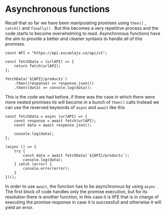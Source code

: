 # Asynchronous functions
Recall that so far we have been manipulating promises using `then()` , `catch()` and `finally()` . But this becomes a very repetitive process and the code starts to become overwhelming to read. Asynchronous functions have the aim to provide a better and cleaner syntaxis to handle all of this promises.

```
const API = "https://api.escuelajs.co/api/v1";

const fetchData = (urlAPI) => {
	return fetch(urlAPI);
};

fetchData(`${API}/products`)
	.then((response) => response.json())
	.then((data) => console.log(data));
```
This is the code we had before, if there was the case in which there were more nested promises tis will become in a bunch of `then()` calls Instead we can use the reserved keywords of `async` and `await` like this


```
const fetchData = async (urlAPI) => {
	const response = await fetch(urlAPI);
	const data = await response.json();

	console.log(data);
};

(async () => {
	try {
		const data = await fetchData(`${API}/products`);
		console.log(data);
	} catch (error) {
		console.error(error);
	}
})();
```

In order to use `await`, the function has to be asynchronous by using `async` . The first block of code handles only the promise execution, but for its resolution there is another function, in this case it is IIFE that is in charge of executing the promise response in case it is successfull and otherwise it will yield an error. 

